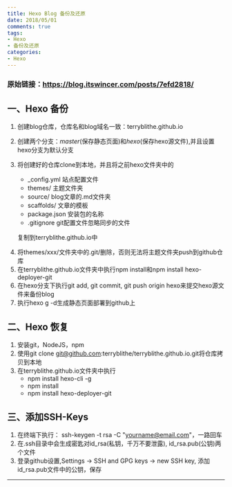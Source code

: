 ```yaml
---
title: Hexo Blog 备份及还原
date: 2018/05/01
comments: true
tags:
- Hexo
- 备份及还原
categories:
- Hexo
---
```


### 原始链接：https://blog.itswincer.com/posts/7efd2818/

## 一、Hexo 备份
1. 创建blog仓库，仓库名和blog域名一致：terryblithe.github.io
2. 创建两个分支：*master*(保存静态页面)和*hexo*(保存hexo源文件),并且设置hexo分支为默认分支
3. 将创建好的仓库clone到本地，并且将之前hexo文件夹中的
    * _config.yml 站点配置文件
    * themes/ 主题文件夹
    * source/ blog文章的.md文件夹
    * scaffolds/ 文章的模板
    * package.json 安装包的名称
    * .gitignore git配置文件忽略同步的文件

    复制到terryblithe.github.io中

<!-- more -->

4. 将themes/xxx/文件夹中的.git/删除，否则无法将主题文件夹push到github仓库
5. 在terryblithe.github.io文件夹中执行npm install和npm install hexo-deployer-git
6. 在hexo分支下执行git add, git commit, git push origin hexo来提交hexo源文件来备份blog
7. 执行hexo g -d生成静态页面部署到github上

## 二、Hexo 恢复
1. 安装git，NodeJS，npm
2. 使用git clone git@github.com:terryblithe/terryblithe.github.io.git将仓库拷贝到本地
3. 在terryblithe.github.io文件夹中执行
    * npm install hexo-cli -g 
    * npm install
    * npm install hexo-deployer-git

## 三、添加SSH-Keys
1. 在终端下执行： ssh-keygen -t rsa -C "yourname@email.com"，一路回车
2. 在.ssh目录中会生成密匙对id_rsa(私钥，千万不要泄露), id_rsa.pub(公钥)两个文件
3. 登录github设置,Settings -> SSH and GPG keys -> new SSH key, 添加id_rsa.pub文件中的公钥，保存
---